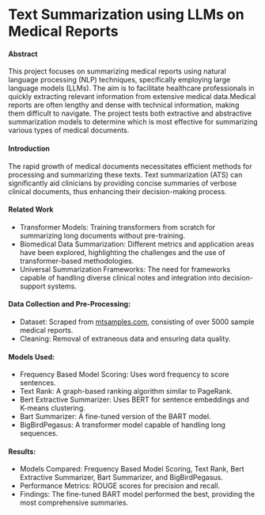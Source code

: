 # Text Summarization using LLMs on Medical Reports

#### Abstract
This project focuses on summarizing medical reports using natural language processing (NLP) techniques, specifically employing large language models (LLMs). The aim is to facilitate healthcare professionals in quickly extracting relevant information from extensive medical data.Medical reports are often lengthy and dense with technical information, making them difficult to navigate. The project tests both extractive and abstractive summarization models to determine which is most effective for summarizing various types of medical documents.

#### Introduction
The rapid growth of medical documents necessitates efficient methods for processing and summarizing these texts. Text summarization (ATS) can significantly aid clinicians by providing concise summaries of verbose clinical documents, thus enhancing their decision-making process.

#### Related Work
* Transformer Models: Training transformers from scratch for summarizing long documents without pre-training.
* Biomedical Data Summarization: Different metrics and application areas have been explored, highlighting the challenges and the use of transformer-based methodologies.
* Universal Summarization Frameworks: The need for frameworks capable of handling diverse clinical notes and integration into decision-support systems.

#### Data Collection and Pre-Processing:
* Dataset: Scraped from [mtsamples.com](https://www.mtsamples.com), consisting of over 5000 sample medical reports.
* Cleaning: Removal of extraneous data and ensuring data quality.

#### Models Used:
* Frequency Based Model Scoring: Uses word frequency to score sentences.
* Text Rank: A graph-based ranking algorithm similar to PageRank.
* Bert Extractive Summarizer: Uses BERT for sentence embeddings and K-means clustering.
* Bart Summarizer: A fine-tuned version of the BART model.
* BigBirdPegasus: A transformer model capable of handling long sequences.

#### Results:
* Models Compared: Frequency Based Model Scoring, Text Rank, Bert Extractive Summarizer, Bart Summarizer, and BigBirdPegasus.
* Performance Metrics: ROUGE scores for precision and recall.
* Findings: The fine-tuned BART model performed the best, providing the most comprehensive summaries.
